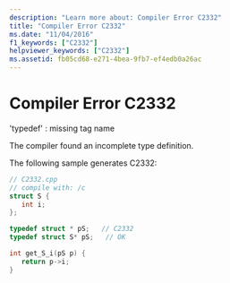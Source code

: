 ```yaml
---
description: "Learn more about: Compiler Error C2332"
title: "Compiler Error C2332"
ms.date: "11/04/2016"
f1_keywords: ["C2332"]
helpviewer_keywords: ["C2332"]
ms.assetid: fb05cd68-e271-4bea-9fb7-ef4edb0a26ac
---
```

# Compiler Error C2332

'typedef' : missing tag name

The compiler found an incomplete type definition.

The following sample generates C2332:

```cpp
// C2332.cpp
// compile with: /c
struct S {
   int i;
};

typedef struct * pS;   // C2332
typedef struct S* pS;   // OK

int get_S_i(pS p) {
   return p->i;
}
```
